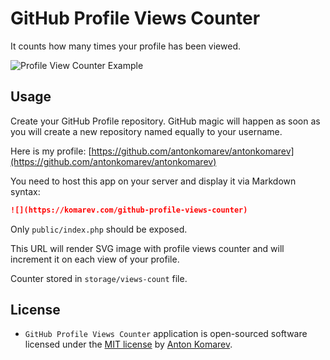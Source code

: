 # GitHub Profile Views Counter

It counts how many times your profile has been viewed.

![Profile View Counter Example](https://user-images.githubusercontent.com/1849174/87232647-40ba1080-c3c9-11ea-9d50-c6778edcd8c7.png)

## Usage

Create your GitHub Profile repository. GitHub magic will happen as soon as you will create a new repository named equally to your username.

Here is my profile: [https://github.com/antonkomarev/antonkomarev](https://github.com/antonkomarev/antonkomarev)

You need to host this app on your server and display it via Markdown syntax:

```markdown
![](https://komarev.com/github-profile-views-counter)
```

Only `public/index.php` should be exposed.

This URL will render SVG image with profile views counter and will increment it on each view of your profile.

Counter stored in `storage/views-count` file.

## License

- `GitHub Profile Views Counter` application is open-sourced software licensed under the [MIT license](LICENSE) by [Anton Komarev].

[Anton Komarev]: https://komarev.com
